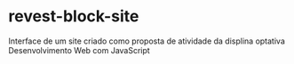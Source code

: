 # revest-block-site
Interface de um site criado como proposta de atividade da displina optativa Desenvolvimento Web com JavaScript
